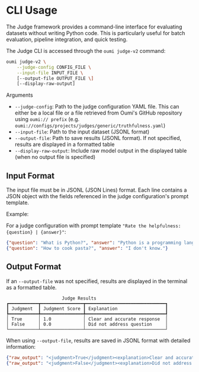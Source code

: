 # CLI Usage

The Judge framework provides a command-line interface for evaluating datasets without writing Python code.
This is particularly useful for batch evaluation, pipeline integration, and quick testing.

The Judge CLI is accessed through the `oumi judge-v2` command:

```bash
oumi judge-v2 \
    --judge-config CONFIG_FILE \
    --input-file INPUT_FILE \
    [--output-file OUTPUT_FILE \]
    [--display-raw-output]
```

Arguments
- `--judge-config`: Path to the judge configuration YAML file. This can either be a local file or a file retrieved from Oumi's GitHub repository using `oumi:// prefix`
(e.g. `oumi://configs/projects/judges/generic/truthfulness.yaml`)
- `--input-file`: Path to the input dataset (JSONL format)
- `--output-file`: Path to save results (JSONL format). If not specified, results are displayed in a formatted table
- `--display-raw-output`: Include raw model output in the displayed table (when no output file is specified)

## Input Format

The input file must be in JSONL (JSON Lines) format.
Each line contains a JSON object with the fields referenced in the judge configuration's prompt template.

Example:

For a judge configuration with prompt template `"Rate the helpfulness: {question} | {answer}"`:
```json
{"question": "What is Python?", "answer": "Python is a programming language."}
{"question": "How to cook pasta?", "answer": "I don't know."}
```

## Output Format

If an `--output-file` was not specified, results are displayed in the terminal as a formatted table.
```
                     Judge Results
┏━━━━━━━━━━━┳━━━━━━━━━━━━━━━━┳━━━━━━━━━━━━━━━━━━━━━━━━━━━━━━┓
┃ Judgment  ┃ Judgment Score ┃ Explanation                  ┃
┡━━━━━━━━━━━╇━━━━━━━━━━━━━━━━╇━━━━━━━━━━━━━━━━━━━━━━━━━━━━━━┩
│ True      │ 1.0            │ Clear and accurate response  │
│ False     │ 0.0            │ Did not address question     │
└───────────┴────────────────┴──────────────────────────────┘
```

When using `--output-file`, results are saved in JSONL format with detailed information:

```json
{"raw_output": "<judgment>True</judgment><explanation>Clear and accurate response</explanation>", "parsed_output": {"judgment": "True", "explanation": "Clear and accurate response"}, "field_values": {"judgment": true, "explanation": "Clear and accurate response"}, "field_scores": {"judgment": 1.0}}
{"raw_output": "<judgment>False</judgment><explanation>Did not address question</explanation>", "parsed_output": {"judgment": "False", "explanation": "Did not address question"}, "field_values": {"judgment": false, "explanation": "Did not address question"}, "field_scores": {"judgment": 0.0}}
```
